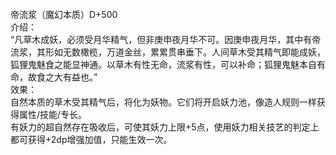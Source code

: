 <title>帝流浆</title>
<meta name="GENERATOR" content="WinCHM">
<meta http-equiv="Content-Type" content="text/html; charset=gb2312">
<br>帝流浆（魔幻本质）D+500
<br>介绍：
<br>        “凡草木成妖，必须受月华精气，但非庚申夜月华不可。因庚申夜月华，其中有帝流浆，其形如无数橄榄，万道金丝，累累贯串垂下。人间草木受其精气即能成妖，狐狸鬼魅食之能显神通。以草木有性无命，流浆有性，可以补命；狐狸鬼魅本自有命，故食之大有益也。”
<br>效果：
<br>        自然本质的草木受其精气后，将化为妖物。它们将开启妖力池，像造人规则一样获得属性/技能/专长。
<br>        有妖力的超自然存在吸收后，可使其妖力上限+5点，使用妖力相关技艺的判定上都可获得+2dp增强加值，只能生效一次。